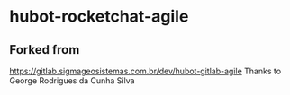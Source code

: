hubot-rocketchat-agile
==================

## Forked from
https://gitlab.sigmageosistemas.com.br/dev/hubot-gitlab-agile
Thanks to George Rodrigues da Cunha Silva
